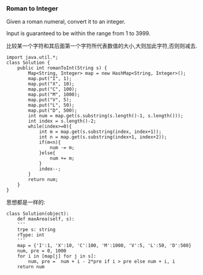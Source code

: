### Roman to Integer

Given a roman numeral, convert it to an integer.

Input is guaranteed to be within the range from 1 to 3999.

比较某一个字符和其后面第一个字符所代表数值的大小,大则加此字符,否则则减去.

	import java.util.*;
	class Solution {
	    public int romanToInt(String s) {
	        Map<String, Integer> map = new HashMap<String, Integer>();
	        map.put("I", 1);
	        map.put("X", 10);
	        map.put("C", 100);
	        map.put("M", 1000);
	        map.put("V", 5);
	        map.put("L", 50);
	        map.put("D", 500);
	        int num = map.get(s.substring(s.length()-1, s.length()));
	        int index = s.length()-2;
	        while(index>=0){
	            int m = map.get(s.substring(index, index+1));
	            int n = map.get(s.substring(index+1, index+2));
	            if(m<n){
	                num -= m;
	            }else{
	                num += m;
	            }
	            index--;
	        }
	        return num;
	    }
	}

思想都是一样的:


	class Solution(object):
	    def maxArea(self, s):
	    '''
	    trpe s: string
	    rType: int
	    '''
	    map = {'I':1, 'X':10, 'C':100, 'M':1000, 'V':5, 'L':50, 'D':500}
	    num, pre = 0, 1000
	    for i in [map[j] for j in s]:
	        num, pre =  num + i - 2*pre if i > pre else num + i, i
	    return num